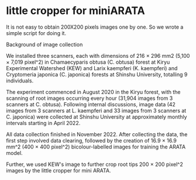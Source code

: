 # little cropper for miniARATA
It is not easy to obtain 200X200 pixels images one by one. So we wrote a simple script for doing it.

Background of image collection

We installed three scanners, each with dimensions of 216 × 296 mm2 (5,100 × 7,019 pixel^2) in Chamaecyparis obtusa (C. obtusa) forest at Kiryu Experimental Watershed (KEW) and Larix kaempferi (K. kaempferi) and Cryptomeria japonica (C. japonica) forests at Shinshu University, totalling 9 individuals.

The experiment commenced in August 2020 in the Kiryu forest, with the scanning of root images occurring every hour (31,904 images from 3 scanners at C. obtusa). 
Following internal discussions, image data (42 images from 3 scanners at L. kaempferi and 33 images from 3 scanners at C. japonica) were collected at Shinshu University at approximately monthly intervals starting in April 2022. 

All data collection finished in November 2022. After collecting the data, the first step involved data clearing, followed by the creation of 16.9 × 16.9 mm^2 (400 × 400 pixel^2) bicolour-labelled images for training the ARATA model.

Further, we used KEW's image to further crop root tips 200 × 200 pixel^2 images by the little cropper for mini ARATA.
